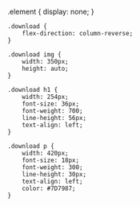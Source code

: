 .element {
        display: none;
    }

    .download {
        flex-direction: column-reverse;
    }

    .download img {
        width: 350px;
        height: auto;
    }
    
    .download h1 {
        width: 254px;
        font-size: 36px;
        font-weight: 700;
        line-height: 56px;
        text-align: left;
    }
    
    .download p {
        width: 420px;
        font-size: 18px;
        font-weight: 300;
        line-height: 30px;
        text-align: left;
        color: #7D7987;
    }
